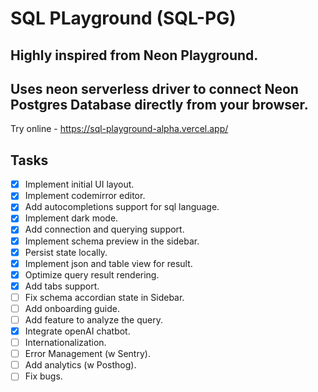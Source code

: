 # SQL PLayground (SQL-PG)
## Highly inspired from Neon Playground.

## Uses neon serverless driver to connect Neon Postgres Database directly from your browser.
  Try online - https://sql-playground-alpha.vercel.app/
## Tasks
- [x]  Implement initial UI layout.
- [x] Implement codemirror editor.
- [x] Add autocompletions support for sql language.
- [x] Implement dark mode.
- [x] Add connection and querying support.
- [x] Implement schema preview in the sidebar. 
- [x] Persist state locally.
- [x] Implement json and table view for result.
- [x] Optimize query result rendering.
- [x] Add tabs support.
- [ ] Fix schema accordian state in Sidebar. 
- [ ] Add onboarding guide.
- [ ] Add feature to analyze the query.
- [x] Integrate openAI chatbot. 
- [ ] Internationalization.
- [ ] Error Management (w Sentry).
- [ ] Add analytics (w Posthog).
- [ ] Fix bugs.

